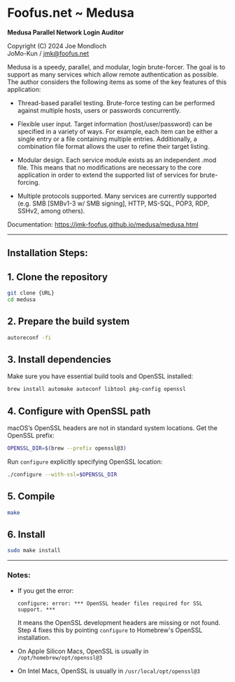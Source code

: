 # Foofus.net ~ Medusa

**Medusa Parallel Network Login Auditor**

Copyright (C) 2024 Joe Mondloch<br />
JoMo-Kun / jmk@foofus.net

Medusa is a speedy, parallel, and modular, login brute-forcer. The goal is to support as many services which allow remote authentication as possible. The author considers the following items as some of the key features of this application:

- Thread-based parallel testing. Brute-force testing can be performed against multiple hosts, users or passwords concurrently.

- Flexible user input. Target information (host/user/password) can be specified in a variety of ways. For example, each item can be either a single entry or a file containing multiple entries. Additionally, a combination file format allows the user to refine their target listing.

- Modular design. Each service module exists as an independent .mod file. This means that no modifications are necessary to the core application in order to extend the supported list of services for brute-forcing.

- Multiple protocols supported. Many services are currently supported (e.g. SMB [SMBv1-3 w/ SMB signing], HTTP, MS-SQL, POP3, RDP, SSHv2, among others).

Documentation: https://jmk-foofus.github.io/medusa/medusa.html

-----

## Installation Steps:
## 1. Clone the repository

```bash
git clone {URL}
cd medusa
```

## 2. Prepare the build system

```bash
autoreconf -fi
```

## 3. Install dependencies

Make sure you have essential build tools and OpenSSL installed:

```bash
brew install automake autoconf libtool pkg-config openssl
```

## 4. Configure with OpenSSL path

macOS’s OpenSSL headers are not in standard system locations. Get the OpenSSL prefix:

```bash
OPENSSL_DIR=$(brew --prefix openssl@3)
```

Run `configure` explicitly specifying OpenSSL location:

```bash
./configure --with-ssl=$OPENSSL_DIR
```

## 5. Compile

```bash
make
```

## 6. Install

```bash
sudo make install
```

---


### Notes:

- If you get the error:

  ```
  configure: error: *** OpenSSL header files required for SSL support. ***
  ```

  It means the OpenSSL development headers are missing or not found. Step 4 fixes this by pointing `configure` to Homebrew's OpenSSL installation.

- On Apple Silicon Macs, OpenSSL is usually in `/opt/homebrew/opt/openssl@3`

- On Intel Macs, OpenSSL is usually in `/usr/local/opt/openssl@3`
